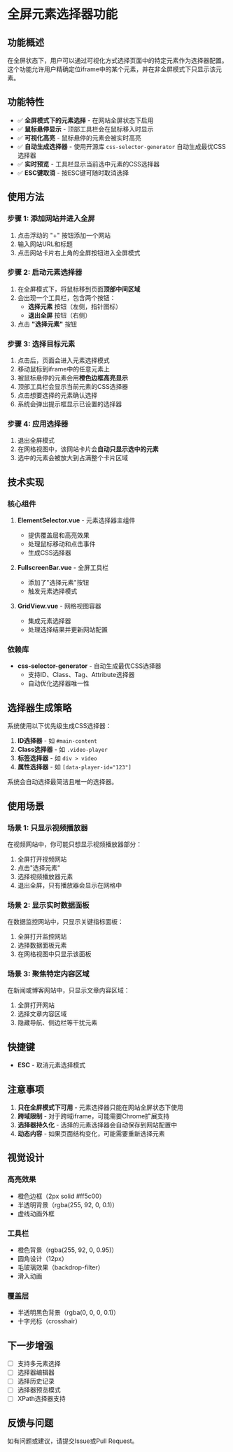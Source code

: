 # 全屏元素选择器功能

## 功能概述

在全屏状态下，用户可以通过可视化方式选择页面中的特定元素作为选择器配置。这个功能允许用户精确定位iframe中的某个元素，并在非全屏模式下只显示该元素。

## 功能特性

- ✅ **全屏模式下的元素选择** - 在网站全屏状态下启用
- ✅ **鼠标悬停显示** - 顶部工具栏会在鼠标移入时显示
- ✅ **可视化高亮** - 鼠标悬停的元素会被实时高亮
- ✅ **自动生成选择器** - 使用开源库 `css-selector-generator` 自动生成最优CSS选择器
- ✅ **实时预览** - 工具栏显示当前选中元素的CSS选择器
- ✅ **ESC键取消** - 按ESC键可随时取消选择

## 使用方法

### 步骤 1: 添加网站并进入全屏

1. 点击浮动的 "+" 按钮添加一个网站
2. 输入网站URL和标题
3. 点击网站卡片右上角的全屏按钮进入全屏模式

### 步骤 2: 启动元素选择器

1. 在全屏模式下，将鼠标移到页面**顶部中间区域**
2. 会出现一个工具栏，包含两个按钮：
   - **选择元素** 按钮（左侧，指针图标）
   - **退出全屏** 按钮（右侧）
3. 点击 **"选择元素"** 按钮

### 步骤 3: 选择目标元素

1. 点击后，页面会进入元素选择模式
2. 移动鼠标到iframe中的任意元素上
3. 被鼠标悬停的元素会用**橙色边框高亮显示**
4. 顶部工具栏会显示当前元素的CSS选择器
5. 点击想要选择的元素确认选择
6. 系统会弹出提示框显示已设置的选择器

### 步骤 4: 应用选择器

1. 退出全屏模式
2. 在网格视图中，该网站卡片会**自动只显示选中的元素**
3. 选中的元素会被放大到占满整个卡片区域

## 技术实现

### 核心组件

1. **ElementSelector.vue** - 元素选择器主组件
   - 提供覆盖层和高亮效果
   - 处理鼠标移动和点击事件
   - 生成CSS选择器

2. **FullscreenBar.vue** - 全屏工具栏
   - 添加了"选择元素"按钮
   - 触发元素选择模式

3. **GridView.vue** - 网格视图容器
   - 集成元素选择器
   - 处理选择结果并更新网站配置

### 依赖库

- **css-selector-generator** - 自动生成最优CSS选择器
  - 支持ID、Class、Tag、Attribute选择器
  - 自动优化选择器唯一性

## 选择器生成策略

系统使用以下优先级生成CSS选择器：

1. **ID选择器** - 如 `#main-content`
2. **Class选择器** - 如 `.video-player`
3. **标签选择器** - 如 `div > video`
4. **属性选择器** - 如 `[data-player-id="123"]`

系统会自动选择最简洁且唯一的选择器。

## 使用场景

### 场景 1: 只显示视频播放器

在视频网站中，你可能只想显示视频播放器部分：
1. 全屏打开视频网站
2. 点击"选择元素"
3. 选择视频播放器元素
4. 退出全屏，只有播放器会显示在网格中

### 场景 2: 显示实时数据面板

在数据监控网站中，只显示关键指标面板：
1. 全屏打开监控网站
2. 选择数据面板元素
3. 在网格视图中只显示该面板

### 场景 3: 聚焦特定内容区域

在新闻或博客网站中，只显示文章内容区域：
1. 全屏打开网站
2. 选择文章内容区域
3. 隐藏导航、侧边栏等干扰元素

## 快捷键

- **ESC** - 取消元素选择模式

## 注意事项

1. **只在全屏模式下可用** - 元素选择器只能在网站全屏状态下使用
2. **跨域限制** - 对于跨域iframe，可能需要Chrome扩展支持
3. **选择器持久化** - 选择的元素选择器会自动保存到网站配置中
4. **动态内容** - 如果页面结构变化，可能需要重新选择元素

## 视觉设计

### 高亮效果
- 橙色边框（2px solid #ff5c00）
- 半透明背景（rgba(255, 92, 0, 0.1)）
- 虚线动画外框

### 工具栏
- 橙色背景（rgba(255, 92, 0, 0.95)）
- 圆角设计（12px）
- 毛玻璃效果（backdrop-filter）
- 滑入动画

### 覆盖层
- 半透明黑色背景（rgba(0, 0, 0, 0.1)）
- 十字光标（crosshair）

## 下一步增强

- [ ] 支持多元素选择
- [ ] 选择器编辑器
- [ ] 选择历史记录
- [ ] 选择器预览模式
- [ ] XPath选择器支持

## 反馈与问题

如有问题或建议，请提交Issue或Pull Request。

